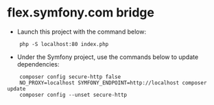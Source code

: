 # flex.symfony.com bridge

* Launch this project with the command below:
```
    php -S localhost:80 index.php
```

* Under the Symfony project, use the commands below to update dependencies:
```
    composer config secure-http false
    NO_PROXY=localhost SYMFONY_ENDPOINT=http://localhost composer update
    composer config --unset secure-http
```
